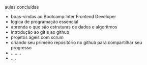 ​                                          aulas concluídas

- boas-vindas ao Bootcamp Inter Frontend Developer 
- logica de programação essencial 
- aprenda o que são estruturas de dados e algoritmos
- introdução ao git e ao github
- projetos ágeis com scrum  
- criando seu primeiro repositório no github para compartilhar seu progresso 
- ........
- ....